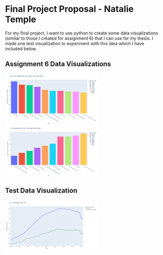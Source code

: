 # Final Project Proposal - Natalie Temple

For my final project, I want to use python to create some data visualizations (similar to those I created for assignment 6) that I can use for my thesis. I made one test visualization to experiment with this idea which I have included below.


## Assignment 6 Data Visualizations

<img src="highest_rates.png" width="300" alt="highest incarceration rates bar chart.">

<img src="lowest_rates.png" width="300" alt="lowest incarceration rates bar chart.">

## Test Data Visualization

<img src="us_total_copy.png" width="300" alt="U.S. incarceration rates over time.">

